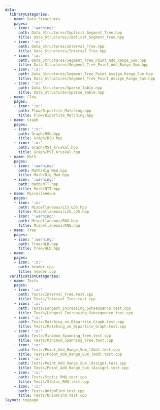 ```yaml
---
data:
  libraryCategories:
  - name: Data_Structures
    pages:
    - icon: ':warning:'
      path: Data_Structures/Implicit_Segment_Tree.hpp
      title: Data_Structures/Implicit_Segment_Tree.hpp
    - icon: ':x:'
      path: Data_Structures/Interval_Tree.hpp
      title: Data_Structures/Interval_Tree.hpp
    - icon: ':x:'
      path: Data_Structures/Segment_Tree_Point_Add_Range_Sum.hpp
      title: Data_Structures/Segment_Tree_Point_Add_Range_Sum.hpp
    - icon: ':x:'
      path: Data_Structures/Segment_Tree_Point_Assign_Range_Sum.hpp
      title: Data_Structures/Segment_Tree_Point_Assign_Range_Sum.hpp
    - icon: ':x:'
      path: Data_Structures/Sparse_Table.hpp
      title: Data_Structures/Sparse_Table.hpp
  - name: Flow
    pages:
    - icon: ':x:'
      path: Flow/Bipartite_Matching.hpp
      title: Flow/Bipartite_Matching.hpp
  - name: Graph
    pages:
    - icon: ':x:'
      path: Graph/DSU.hpp
      title: Graph/DSU.hpp
    - icon: ':x:'
      path: Graph/MST_Kruskal.hpp
      title: Graph/MST_Kruskal.hpp
  - name: Math
    pages:
    - icon: ':warning:'
      path: Math/Big Mod.hpp
      title: Math/Big Mod.hpp
    - icon: ':warning:'
      path: Math/NTT.hpp
      title: Math/NTT.hpp
  - name: Miscellaneous
    pages:
    - icon: ':x:'
      path: Miscellaneous/LIS_LDS.hpp
      title: Miscellaneous/LIS_LDS.hpp
    - icon: ':warning:'
      path: Miscellaneous/RNG.hpp
      title: Miscellaneous/RNG.hpp
  - name: Tree
    pages:
    - icon: ':warning:'
      path: Tree/HLD.hpp
      title: Tree/HLD.hpp
  - name: .
    pages:
    - icon: ':x:'
      path: header.cpp
      title: header.cpp
  verificationCategories:
  - name: Tests
    pages:
    - icon: ':x:'
      path: Tests/Interval_Tree.test.cpp
      title: Tests/Interval_Tree.test.cpp
    - icon: ':x:'
      path: Tests/Longest_Increasing_Subsequence.test.cpp
      title: Tests/Longest_Increasing_Subsequence.test.cpp
    - icon: ':x:'
      path: Tests/Matching_on_Bipartite_Graph.test.cpp
      title: Tests/Matching_on_Bipartite_Graph.test.cpp
    - icon: ':x:'
      path: Tests/Minimum_Spanning_Tree.test.cpp
      title: Tests/Minimum_Spanning_Tree.test.cpp
    - icon: ':x:'
      path: Tests/Point_Add_Range_Sum_(Add).test.cpp
      title: Tests/Point_Add_Range_Sum_(Add).test.cpp
    - icon: ':x:'
      path: Tests/Point_Add_Range_Sum_(Assign).test.cpp
      title: Tests/Point_Add_Range_Sum_(Assign).test.cpp
    - icon: ':x:'
      path: Tests/Static_RMQ.test.cpp
      title: Tests/Static_RMQ.test.cpp
    - icon: ':x:'
      path: Tests/UnionFind.test.cpp
      title: Tests/UnionFind.test.cpp
layout: toppage
---
```


